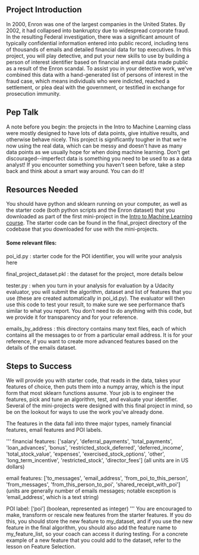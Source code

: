 ## Project Introduction
In 2000, Enron was one of the largest companies in the United States. By 2002, it had collapsed into bankruptcy due to widespread corporate fraud. In the resulting Federal investigation, there was a significant amount of typically confidential information entered into public record, including tens of thousands of emails and detailed financial data for top executives. In this project, you will play detective, and put your new skills to use by building a person of interest identifier based on financial and email data made public as a result of the Enron scandal. To assist you in your detective work, we've combined this data with a hand-generated list of persons of interest in the fraud case, which means individuals who were indicted, reached a settlement, or plea deal with the government, or testified in exchange for prosecution immunity.

## Pep Talk
A note before you begin: the projects in the Intro to Machine Learning class were mostly designed to have lots of data points, give intuitive results, and otherwise behave nicely. This project is significantly tougher in that we're now using the real data, which can be messy and doesn't have as many data points as we usually hope for when doing machine learning. Don't get discouraged--imperfect data is something you need to be used to as a data analyst! If you encounter something you haven't seen before, take a step back and think about a smart way around. You can do it!

## Resources Needed
You should have python and sklearn running on your computer, as well as the starter code (both python scripts and the Enron dataset) that you downloaded as part of the first mini-project in the [Intro to Machine Learning course](https://github.com/imkaka/ud120-projects). The starter code can be found in the final_project directory of the codebase that you downloaded for use with the mini-projects.

#### Some relevant files:

poi_id.py : starter code for the POI identifier, you will write your analysis here

final_project_dataset.pkl : the dataset for the project, more details below

tester.py : when you turn in your analysis for evaluation by a Udacity evaluator, you will submit the algorithm, dataset and list of features that you use (these are created automatically in poi_id.py). The evaluator will then use this code to test your result, to make sure we see performance that’s similar to what you report. You don’t need to do anything with this code, but we provide it for transparency and for your reference.

emails_by_address : this directory contains many text files, each of which contains all the messages to or from a particular email address. It is for your reference, if you want to create more advanced features based on the details of the emails dataset.

## Steps to Success
We will provide you with starter code, that reads in the data, takes your features of choice, then puts them into a numpy array, which is the input form that most sklearn functions assume. Your job is to engineer the features, pick and tune an algorithm, test, and evaluate your identifier. Several of the mini-projects were designed with this final project in mind, so be on the lookout for ways to use the work you’ve already done.

The features in the data fall into three major types, namely financial features, email features and POI labels.

'''
financial features: ['salary', 'deferral_payments', 'total_payments', 'loan_advances', 'bonus', 'restricted_stock_deferred', 'deferred_income', 'total_stock_value', 'expenses', 'exercised_stock_options', 'other', 'long_term_incentive', 'restricted_stock', 'director_fees'] (all units are in US dollars)

email features: ['to_messages', 'email_address', 'from_poi_to_this_person', 'from_messages', 'from_this_person_to_poi', 'shared_receipt_with_poi'] (units are generally number of emails messages; notable exception is ‘email_address’, which is a text string)

POI label: [‘poi’] (boolean, represented as integer)
'''
You are encouraged to make, transform or rescale new features from the starter features. If you do this, you should store the new feature to my_dataset, and if you use the new feature in the final algorithm, you should also add the feature name to my_feature_list, so your coach can access it during testing. For a concrete example of a new feature that you could add to the dataset, refer to the lesson on Feature Selection.
